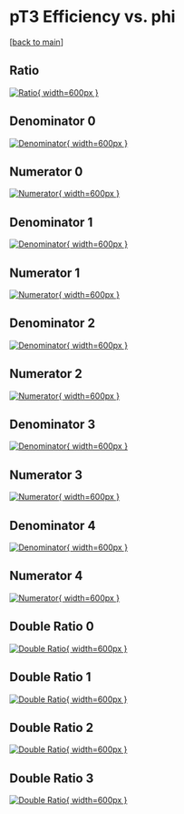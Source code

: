 # pT3 Efficiency vs. phi

[[back to main](./)]



## Ratio

[![Ratio](../mtv/var/pT3_vtr_211_1_eff_phi.png){ width=600px }](../mtv/var/pT3_vtr_211_1_eff_phi.pdf)

## Denominator 0

[![Denominator](../mtv/den/pT3_vtr_211_1_eff_phi_den0.png){ width=600px }](../mtv/den/pT3_vtr_211_1_eff_phi_den0.pdf)

## Numerator 0

[![Numerator](../mtv/num/pT3_vtr_211_1_eff_phi_num0.png){ width=600px }](../mtv/num/pT3_vtr_211_1_eff_phi_num0.pdf)

## Denominator 1

[![Denominator](../mtv/den/pT3_vtr_211_1_eff_phi_den1.png){ width=600px }](../mtv/den/pT3_vtr_211_1_eff_phi_den1.pdf)

## Numerator 1

[![Numerator](../mtv/num/pT3_vtr_211_1_eff_phi_num1.png){ width=600px }](../mtv/num/pT3_vtr_211_1_eff_phi_num1.pdf)

## Denominator 2

[![Denominator](../mtv/den/pT3_vtr_211_1_eff_phi_den2.png){ width=600px }](../mtv/den/pT3_vtr_211_1_eff_phi_den2.pdf)

## Numerator 2

[![Numerator](../mtv/num/pT3_vtr_211_1_eff_phi_num2.png){ width=600px }](../mtv/num/pT3_vtr_211_1_eff_phi_num2.pdf)

## Denominator 3

[![Denominator](../mtv/den/pT3_vtr_211_1_eff_phi_den3.png){ width=600px }](../mtv/den/pT3_vtr_211_1_eff_phi_den3.pdf)

## Numerator 3

[![Numerator](../mtv/num/pT3_vtr_211_1_eff_phi_num3.png){ width=600px }](../mtv/num/pT3_vtr_211_1_eff_phi_num3.pdf)

## Denominator 4

[![Denominator](../mtv/den/pT3_vtr_211_1_eff_phi_den4.png){ width=600px }](../mtv/den/pT3_vtr_211_1_eff_phi_den4.pdf)

## Numerator 4

[![Numerator](../mtv/num/pT3_vtr_211_1_eff_phi_num4.png){ width=600px }](../mtv/num/pT3_vtr_211_1_eff_phi_num4.pdf)

## Double Ratio 0

[![Double Ratio](../mtv/ratio/pT3_vtr_211_1_eff_phi_ratio0.png){ width=600px }](../mtv/ratio/pT3_vtr_211_1_eff_phi_ratio0.pdf)

## Double Ratio 1

[![Double Ratio](../mtv/ratio/pT3_vtr_211_1_eff_phi_ratio1.png){ width=600px }](../mtv/ratio/pT3_vtr_211_1_eff_phi_ratio1.pdf)

## Double Ratio 2

[![Double Ratio](../mtv/ratio/pT3_vtr_211_1_eff_phi_ratio2.png){ width=600px }](../mtv/ratio/pT3_vtr_211_1_eff_phi_ratio2.pdf)

## Double Ratio 3

[![Double Ratio](../mtv/ratio/pT3_vtr_211_1_eff_phi_ratio3.png){ width=600px }](../mtv/ratio/pT3_vtr_211_1_eff_phi_ratio3.pdf)

